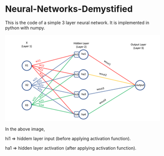 # Neural-Networks-Demystified

This is the code of a simple 3 layer neural network.
It is implemented in python with numpy.

![Image of 3-layer Neural Network](3-layer_Neural_Network.png)

In the above image, 

hi1 => hiddem layer input (before applying activation function).

ha1 => hidden layer activation (after applying activation function).
